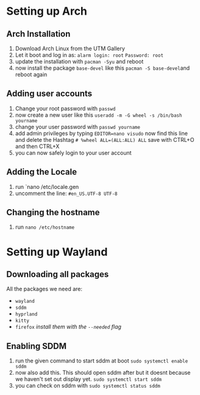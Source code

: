 # Setting up Arch
## Arch Installation
1. Download Arch Linux from the UTM Gallery
2. Let it boot and log in as:
	 `alarm login: root`
	 `Password: root`
3. update the installation with `pacman -Syu` and reboot
4. now install the package `base-devel` like this `pacman -S base-devel`and reboot again
## Adding user accounts
1. Change your root password with `passwd`
2. now create a new user like this
	`useradd -m -G wheel -s /bin/bash yourname`
3. change your user password with `passwd yourname`
4. add admin privileges by typing `EDITOR=nano visudo`
	now find this line and delete the Hashtag
	`# %wheel ALL=(ALL:ALL) ALL`
	save with CTRL+O and then CTRL+X
5. you can now safely login to your user account
## Adding the Locale 
1. run
	 `nano /etc/locale.gen
2. uncomment the line:
	`#en_US.UTF-8 UTF-8`
## Changing the hostname
1. run
	`nano /etc/hostname`

# Setting up Wayland
## Downloading all packages
All the packages we need are:
- `wayland`
- `sddm`
- `hyprland`
- `kitty`
- `firefox`
	*install them with the `--needed` flag*
## Enabling SDDM
1. run the given command to start sddm at boot
	`sudo systemctl enable sddm`
2. now also add this. This should open sddm after but it doesnt because we haven't set out display yet.
	`sudo systemctl start sddm`
3. you can check on sddm with
	`sudo systemctl status sddm`
